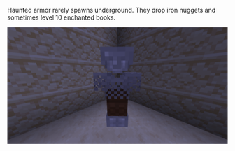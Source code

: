 Haunted armor rarely spawns underground. They drop iron nuggets and sometimes level 10 enchanted books.

![Haunted armor](https://github.com/Chailotl/chocolate-tweaks/blob/master/Haunted%20Armor/Haunted%20Armor.png)
